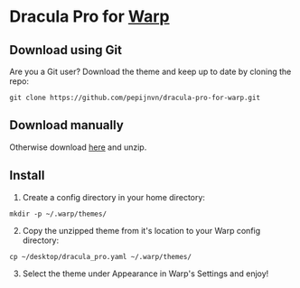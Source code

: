 # Dracula Pro for [Warp](https://www.warp.dev/)


## Download using Git

Are you a Git user? Download the theme and keep up to date by cloning the repo:

```
git clone https://github.com/pepijnvn/dracula-pro-for-warp.git
```


## Download manually

Otherwise download [here](https://github.com/pepijnvn/dracula-pro-for-warp/archive/master.zip) and unzip.


## Install

1. Create a config directory in your home directory:

```
mkdir -p ~/.warp/themes/
```


2. Copy the unzipped theme from it's location to your Warp config directory:

```
cp ~/desktop/dracula_pro.yaml ~/.warp/themes/
```


3. Select the theme under Appearance in Warp's Settings and enjoy!
